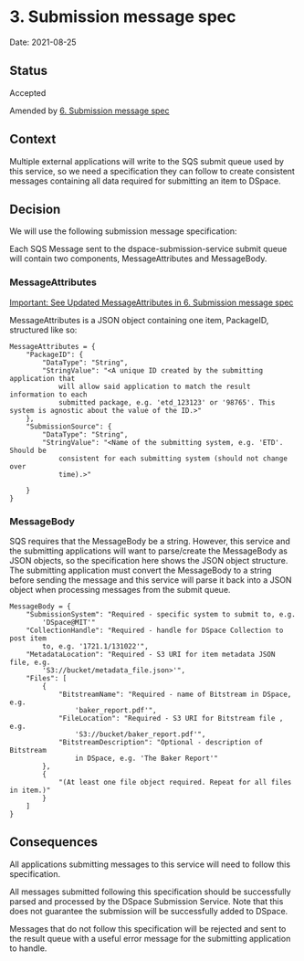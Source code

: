 # 3. Submission message spec

Date: 2021-08-25

## Status

Accepted

Amended by [6. Submission message spec](0006-submission-message-spec.md)

## Context

Multiple external applications will write to the SQS submit queue used by this
service, so we need a specification they can follow to create consistent
messages containing all data required for submitting an item to DSpace.

## Decision

We will use the following submission message specification:

Each SQS Message sent to the dspace-submission-service submit queue will
contain two components, MessageAttributes and MessageBody.

### MessageAttributes

[Important: See Updated MessageAttributes in 6. Submission message spec](0006-submission-message-spec.md)

MessageAttributes is a JSON object containing one item, PackageID, structured
like so:

```
MessageAttributes = {
    "PackageID": {
        "DataType": "String",
        "StringValue": "<A unique ID created by the submitting application that
            will allow said application to match the result information to each
            submitted package, e.g. 'etd_123123' or '98765'. This system is agnostic about the value of the ID.>"
    },
    "SubmissionSource": {
        "DataType": "String",
        "StringValue": "<Name of the submitting system, e.g. 'ETD'. Should be
            consistent for each submitting system (should not change over
            time).>"

    }
}
```

### MessageBody

SQS requires that the MessageBody be a string. However, this service and the
submitting applications will want to parse/create the MessageBody as JSON
objects, so the specification here shows the JSON object structure. The
submitting application must convert the MessageBody to a string before sending
the message and this service will parse it back into a JSON object when
processing messages from the submit queue.

```
MessageBody = {
    "SubmissionSystem": "Required - specific system to submit to, e.g.
        'DSpace@MIT'"
    "CollectionHandle": "Required - handle for DSpace Collection to post item
        to, e.g. '1721.1/131022'",
    "MetadataLocation": "Required - S3 URI for item metadata JSON file, e.g.
        'S3://bucket/metadata_file.json>'",
    "Files": [
        {
            "BitstreamName": "Required - name of Bitstream in DSpace, e.g.
                'baker_report.pdf'",
            "FileLocation": "Required - S3 URI for Bitstream file , e.g.
                'S3://bucket/baker_report.pdf'",
            "BitstreamDescription": "Optional - description of Bitstream
                in DSpace, e.g. 'The Baker Report'"
        },
        {
            "(At least one file object required. Repeat for all files in item.)"
        }
    ]
}
```

## Consequences

All applications submitting messages to this service will need to follow this specification.

All messages submitted following this specification should be successfully parsed and processed by the DSpace Submission Service. Note that this does not guarantee the submission will be successfully added to DSpace.

Messages that do not follow this specification will be rejected and sent to the result queue with a useful error message for the submitting application to handle.
